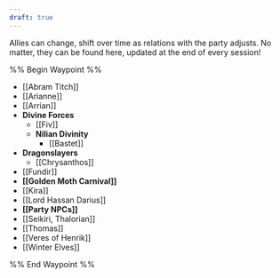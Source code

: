 ```yaml
---
draft: true
---
```

Allies can change, shift over time as relations with the party adjusts. No matter, they can be found here, updated at the end of every session! 

%% Begin Waypoint %%
- [[Abram Titch]]
- [[Arianne]]
- [[Arrian]]
- **Divine Forces**
	- [[Fiv]]
	- **Nilian Divinity**
		- [[Bastet]]
- **Dragonslayers**
	- [[Chrysanthos]]
- [[Fundir]]
- **[[Golden Moth Carnival]]**
- [[Kira]]
- [[Lord Hassan Darius]]
- **[[Party NPCs]]**
- [[Seikiri, Thalorian]]
- [[Thomas]]
- [[Veres of Henrik]]
- [[Winter Elves]]

%% End Waypoint %%

